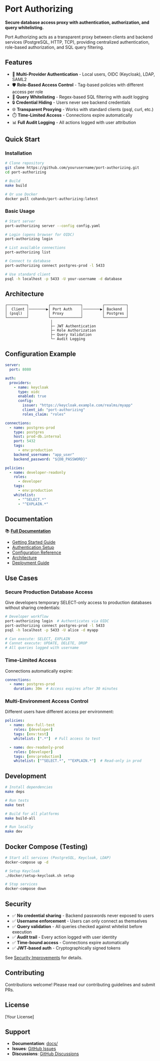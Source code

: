 # Port Authorizing

**Secure database access proxy with authentication, authorization, and query whitelisting.**

Port Authorizing acts as a transparent proxy between clients and backend services (PostgreSQL, HTTP, TCP), providing centralized authentication, role-based authorization, and SQL query filtering.

## Features

- 🔐 **Multi-Provider Authentication** - Local users, OIDC (Keycloak), LDAP, SAML2
- 🛡️ **Role-Based Access Control** - Tag-based policies with different access per role
- 📝 **Query Whitelisting** - Regex-based SQL filtering with audit logging
- 🔒 **Credential Hiding** - Users never see backend credentials
- 🌐 **Transparent Proxying** - Works with standard clients (psql, curl, etc.)
- ⏱️ **Time-Limited Access** - Connections expire automatically
- 📊 **Full Audit Logging** - All actions logged with user attribution

## Quick Start

### Installation

```bash
# Clone repository
git clone https://github.com/yourusername/port-authorizing.git
cd port-authorizing

# Build
make build

# Or use Docker
docker pull cohandv/port-authorizing:latest
```

### Basic Usage

```bash
# Start server
port-authorizing server --config config.yaml

# Login (opens browser for OIDC)
port-authorizing login

# List available connections
port-authorizing list

# Connect to database
port-authorizing connect postgres-prod -l 5433

# Use standard client
psql -h localhost -p 5433 -U your-username -d database
```

## Architecture

```
┌─────────┐         ┌──────────────┐         ┌──────────┐
│  Client │────────▶│ Port Auth    │────────▶│ Backend  │
│ (psql)  │         │ Proxy        │         │ Postgres │
└─────────┘         └──────────────┘         └──────────┘
                     │
                     ├─ JWT Authentication
                     ├─ Role Authorization
                     ├─ Query Validation
                     └─ Audit Logging
```

## Configuration Example

```yaml
server:
  port: 8080

auth:
  providers:
    - name: keycloak
      type: oidc
      enabled: true
      config:
        issuer: "https://keycloak.example.com/realms/myapp"
        client_id: "port-authorizing"
        roles_claim: "roles"

connections:
  - name: postgres-prod
    type: postgres
    host: prod-db.internal
    port: 5432
    tags:
      - env:production
    backend_username: "app_user"
    backend_password: "${DB_PASSWORD}"

policies:
  - name: developer-readonly
    roles:
      - developer
    tags:
      - env:production
    whitelist:
      - "^SELECT.*"
      - "^EXPLAIN.*"
```

## Documentation

📚 **[Full Documentation](docs/README.md)**

- [Getting Started Guide](docs/guides/getting-started.md)
- [Authentication Setup](docs/guides/authentication.md)
- [Configuration Reference](docs/guides/configuration.md)
- [Architecture](docs/architecture/ARCHITECTURE.md)
- [Deployment Guide](docs/deployment/building.md)

## Use Cases

### Secure Production Database Access

Give developers temporary SELECT-only access to production databases without sharing credentials:

```bash
# Developer workflow
port-authorizing login  # Authenticates via OIDC
port-authorizing connect postgres-prod -l 5433
psql -h localhost -p 5433 -U alice -d myapp

# Can execute: SELECT, EXPLAIN
# Cannot execute: UPDATE, DELETE, DROP
# All queries logged with username
```

### Time-Limited Access

Connections automatically expire:

```yaml
connections:
  - name: postgres-prod
    duration: 30m  # Access expires after 30 minutes
```

### Multi-Environment Access Control

Different users have different access per environment:

```yaml
policies:
  - name: dev-full-test
    roles: [developer]
    tags: [env:test]
    whitelist: [".*"]  # Full access to test

  - name: dev-readonly-prod
    roles: [developer]
    tags: [env:production]
    whitelist: ["^SELECT.*", "^EXPLAIN.*"]  # Read-only in prod
```

## Development

```bash
# Install dependencies
make deps

# Run tests
make test

# Build for all platforms
make build-all

# Run locally
make dev
```

## Docker Compose (Testing)

```bash
# Start all services (PostgreSQL, Keycloak, LDAP)
docker-compose up -d

# Setup Keycloak
./docker/setup-keycloak.sh setup

# Stop services
docker-compose down
```

## Security

- ✅ **No credential sharing** - Backend passwords never exposed to users
- ✅ **Username enforcement** - Users can only connect as themselves
- ✅ **Query validation** - All queries checked against whitelist before execution
- ✅ **Audit trail** - Every action logged with user identity
- ✅ **Time-bound access** - Connections expire automatically
- ✅ **JWT-based auth** - Cryptographically signed tokens

See [Security Improvements](docs/security/security-improvements.md) for details.

## Contributing

Contributions welcome! Please read our contributing guidelines and submit PRs.

## License

[Your License]

## Support

- **Documentation**: [docs/](docs/)
- **Issues**: [GitHub Issues](https://github.com/yourusername/port-authorizing/issues)
- **Discussions**: [GitHub Discussions](https://github.com/yourusername/port-authorizing/discussions)

